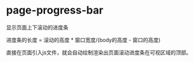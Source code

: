 # page-progress-bar
显示页面上下滚动的进度条

进度条的长度 = 滚动的高度 * 窗口宽度/(body的高度 - 窗口的高度)

直接在页面引入js文件，就会自动绘制渲染出页面滚动进度条在可视区域的顶部。
